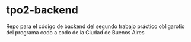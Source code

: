 # tpo2-backend
Repo para el código de backend del segundo trabajo práctico obligarotio del programa codo a codo de la Ciudad de Buenos Aires
